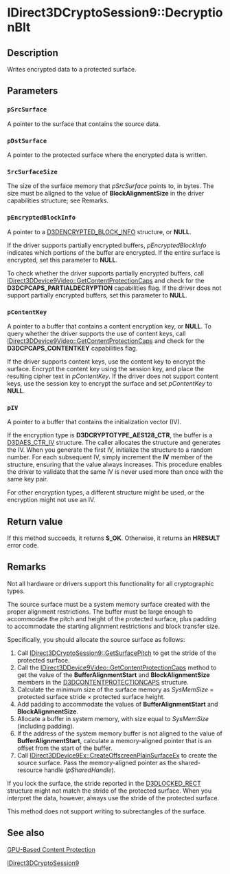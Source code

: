 # IDirect3DCryptoSession9::DecryptionBlt

## Description

Writes encrypted data to a protected surface.

## Parameters

### `pSrcSurface`

A pointer to the surface that contains the source data.

### `pDstSurface`

A pointer to the protected surface where the encrypted data is written.

### `SrcSurfaceSize`

The size of the surface memory that *pSrcSurface* points to, in bytes. The size must be aligned to the value of **BlockAlignmentSize** in the driver capabilities structure; see Remarks.

### `pEncryptedBlockInfo`

A pointer to a [D3DENCRYPTED_BLOCK_INFO](https://learn.microsoft.com/windows/desktop/medfound/d3dencrypted-block-info) structure, or **NULL**.

If the driver supports partially encrypted buffers, *pEncryptedBlockInfo* indicates which portions of the buffer are encrypted. If the entire surface is encrypted, set this parameter to **NULL**.

To check whether the driver supports partially encrypted buffers, call [IDirect3DDevice9Video::GetContentProtectionCaps](https://learn.microsoft.com/windows/desktop/api/d3d9/nf-d3d9-idirect3ddevice9video-getcontentprotectioncaps) and check for the **D3DCPCAPS_PARTIALDECRYPTION** capabilities flag. If the driver does not support partially encrypted buffers, set this parameter to **NULL**.

### `pContentKey`

A pointer to a buffer that contains a content encryption key, or **NULL**. To query whether the driver supports the use of content keys, call [IDirect3DDevice9Video::GetContentProtectionCaps](https://learn.microsoft.com/windows/desktop/api/d3d9/nf-d3d9-idirect3ddevice9video-getcontentprotectioncaps) and check for the **D3DCPCAPS_CONTENTKEY** capabilities flag.

If the driver supports content keys, use the content key to encrypt the surface. Encrypt the content key using the session key, and place the resulting cipher text in *pContentKey*. If the driver does not support content keys, use the session key to encrypt the surface and set *pContentKey* to **NULL**.

### `pIV`

A pointer to a buffer that contains the initialization vector (IV).

If the encryption type is **D3DCRYPTOTYPE_AES128_CTR**, the buffer is a [D3DAES_CTR_IV](https://learn.microsoft.com/windows/desktop/medfound/d3daes-ctr-iv) structure. The caller allocates the structure and generates the IV. When you generate the first IV, initialize the structure to a random number. For each subsequent IV, simply increment the **IV** member of the structure, ensuring that the value always increases. This procedure enables the driver to validate that the same IV is never used more than once with the same key pair.

For other encryption types, a different structure might be used, or the encryption might not use an IV.

## Return value

If this method succeeds, it returns **S_OK**. Otherwise, it returns an **HRESULT** error code.

## Remarks

Not all hardware or drivers support this functionality for all cryptographic types.

The source surface must be a system memory surface created with the proper alignment restrictions. The buffer must be large enough to accommodate the pitch and height of the protected surface, plus padding to accommodate the starting alignment restrictions and block transfer size.

Specifically, you should allocate the source surface as follows:

1. Call [IDirect3DCryptoSession9::GetSurfacePitch](https://learn.microsoft.com/windows/desktop/api/d3d9/nf-d3d9-idirect3dcryptosession9-getsurfacepitch) to get the stride of the protected surface.
2. Call the [IDirect3DDevice9Video::GetContentProtectionCaps](https://learn.microsoft.com/windows/desktop/api/d3d9/nf-d3d9-idirect3ddevice9video-getcontentprotectioncaps) method to get the value of the **BufferAlignmentStart** and **BlockAlignmentSize** members in the [D3DCONTENTPROTECTIONCAPS](https://learn.microsoft.com/windows/desktop/api/d3d9caps/ns-d3d9caps-d3dcontentprotectioncaps) structure.
3. Calculate the minimum size of the surface memory as *SysMemSize* = protected surface stride × protected surface height.
4. Add padding to accommodate the values of **BufferAlignmentStart** and **BlockAlignmentSize**.
5. Allocate a buffer in system memory, with size equal to *SysMemSize* (including padding).
6. If the address of the system memory buffer is not aligned to the value of **BufferAlignmentStart**, calculate a memory-aligned pointer that is an offset from the start of the buffer.
7. Call [IDirect3DDevice9Ex::CreateOffscreenPlainSurfaceEx](https://learn.microsoft.com/windows/desktop/api/d3d9/nf-d3d9-idirect3ddevice9ex-createoffscreenplainsurfaceex) to create the source surface. Pass the memory-aligned pointer as the shared-resource handle (*pSharedHandle*).

If you lock the surface, the stride reported in the [D3DLOCKED_RECT](https://learn.microsoft.com/windows/desktop/direct3d9/d3dlocked-rect) structure might not match the stride of the protected surface. When you interpret the data, however, always use the stride of the protected surface.

This method does not support writing to subrectangles of the surface.

## See also

[GPU-Based Content Protection](https://learn.microsoft.com/windows/desktop/medfound/gpu-based-content-protection)

[IDirect3DCryptoSession9](https://learn.microsoft.com/windows/desktop/api/d3d9/nn-d3d9-idirect3dcryptosession9)